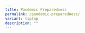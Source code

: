 ```yaml
---
title: Pandemic Preparedness
permalink: /pandemic-preparedness/
variant: tiptap
description: ""
---
```

